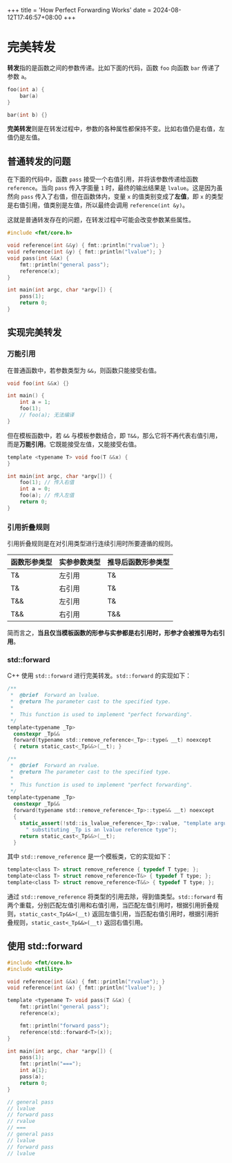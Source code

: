 +++
title = 'How Perfect Forwarding Works'
date = 2024-08-12T17:46:57+08:00
+++

# 完美转发

**转发**指的是函数之间的参数传递。比如下面的代码，函数 `foo` 向函数 `bar` 传递了参数 `a`。

```c
foo(int a) {
    bar(a)
}

bar(int b) {}
```

**完美转发**则是在转发过程中，参数的各种属性都保持不变。比如右值仍是右值，左值仍是左值。

## 普通转发的问题

在下面的代码中，函数 `pass` 接受一个右值引用，并将该参数传递给函数 `reference`。当向 `pass` 传入字面量 `1` 时，最终的输出结果是 `lvalue`。这是因为虽然向 `pass` 传入了右值，但在函数体内，变量 `x` 的值类别变成了**左值**，即 `x` 的类型是右值引用，值类别是左值，所以最终会调用 `reference(int &y)`。

这就是普通转发存在的问题，在转发过程中可能会改变参数某些属性。

```c
#include <fmt/core.h>

void reference(int &&y) { fmt::println("rvalue"); }
void reference(int &y) { fmt::println("lvalue"); }
void pass(int &&x) {
    fmt::println("general pass");
    reference(x);
}

int main(int argc, char *argv[]) {
    pass(1);
    return 0;
}
```

## 实现完美转发

### 万能引用

在普通函数中，若参数类型为 `&&`，则函数只能接受右值。

```c
void foo(int &&x) {}

int main() {
    int a = 1;
    foo(1);
    // foo(a); 无法编译
}
```

但在模板函数中，若 `&&` 与模板参数结合，即 `T&&`，那么它将不再代表右值引用，而是**万能引用**。它既能接受左值，又能接受右值。

```c
template <typename T> void foo(T &&x) {
}

int main(int argc, char *argv[]) {
    foo(1); // 传入右值
    int a = 0;
    foo(a); // 传入左值
    return 0;
}
```

### 引用折叠规则

引用折叠规则是在对引用类型进行连续引用时所要遵循的规则。

| 函数形参类型 | 实参参数类型 | 推导后函数形参类型 |
| ------------ | ------------ | ------------------ |
|      T&      |    左引用    |         T&         |
|      T&      |    右引用    |         T&         |
|      T&&     |    左引用    |         T&         |
|      T&&     |    右引用    |         T&&        |

简而言之，**当且仅当模板函数的形参与实参都是右引用时，形参才会被推导为右引用**。

### std::forward

C++ 使用 `std::forward` 进行完美转发。`std::forward` 的实现如下：

```c
/**
 *  @brief  Forward an lvalue.
 *  @return The parameter cast to the specified type.
 *
 *  This function is used to implement "perfect forwarding".
 */
template<typename _Tp>
  constexpr _Tp&&
  forward(typename std::remove_reference<_Tp>::type& __t) noexcept
  { return static_cast<_Tp&&>(__t); }

/**
 *  @brief  Forward an rvalue.
 *  @return The parameter cast to the specified type.
 *
 *  This function is used to implement "perfect forwarding".
 */
template<typename _Tp>
  constexpr _Tp&&
  forward(typename std::remove_reference<_Tp>::type&& __t) noexcept
  {
    static_assert(!std::is_lvalue_reference<_Tp>::value, "template argument"
      " substituting _Tp is an lvalue reference type");
    return static_cast<_Tp&&>(__t);
  }
```

其中 `std::remove_reference` 是一个模板类，它的实现如下：

```c
template<class T> struct remove_reference { typedef T type; };
template<class T> struct remove_reference<T&> { typedef T type; };
template<class T> struct remove_reference<T&&> { typedef T type; };
```

通过 `std::remove_reference` 将类型的引用去除，得到值类型。`std::forward` 有两个重载，分别匹配左值引用和右值引用，当匹配左值引用时，根据引用折叠规则，`static_cast<_Tp&&>(__t)` 返回左值引用，当匹配右值引用时，根据引用折叠规则，`static_cast<_Tp&&>(__t)` 返回右值引用。

## 使用 std::forward

```c
#include <fmt/core.h>
#include <utility>

void reference(int &&x) { fmt::println("rvalue"); }
void reference(int &x) { fmt::println("lvalue"); }

template <typename T> void pass(T &&x) {
    fmt::println("general pass");
    reference(x);

    fmt::println("forward pass");
    reference(std::forward<T>(x));
}

int main(int argc, char *argv[]) {
    pass(1);
    fmt::println("===");
    int a{1};
    pass(a);
    return 0;
}

// general pass
// lvalue
// forward pass
// rvalue
// ===
// general pass
// lvalue
// forward pass
// lvalue
```

